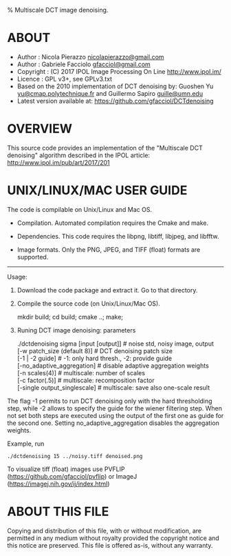 % Multiscale DCT image denoising.

# ABOUT

* Author : Nicola Pierazzo   <nicolapierazzo@gmail.com>
* Author : Gabriele Facciolo <gfacciol@gmail.com>
* Copyright : (C) 2017 IPOL Image Processing On Line http://www.ipol.im/
* Licence   : GPL v3+, see GPLv3.txt
* Based on the 2010 implementation of DCT denoising by:
  Guoshen Yu <yu@cmap.polytechnique.fr> and Guillermo Sapiro <guille@umn.edu>
* Latest version available at: https://github.com/gfacciol/DCTdenoising

# OVERVIEW

This source code provides an implementation of the "Multiscale DCT denoising"
algorithm described in the IPOL article: http://www.ipol.im/pub/art/2017/201

# UNIX/LINUX/MAC USER GUIDE

The code is compilable on Unix/Linux and Mac OS. 

- Compilation. 
Automated compilation requires the Cmake and make.

- Dependencies.
This code requires the libpng, libtiff, libjpeg, and libfftw.

- Image formats. 
Only the PNG, JPEG, and TIFF (float) formats are supported. 
 
-------------------------------------------------------------------------
Usage:
1. Download the code package and extract it. Go to that directory. 

2. Compile the source code (on Unix/Linux/Mac OS). 

    mkdir build; cd build;
    cmake ..; make;

3. Runing DCT image denoising: parameters
 
    ./dctdenoising sigma [input [output]]   # noise std, noisy image, output  
       [-w patch_size (default 8)]   # DCT denoising patch size  
       [-1 | -2 guide]               # -1: only hard thresh., -2: provide guide  
       [-no_adaptive_aggregation]    # disable adaptive aggregation weights  
       [-n scales(4)]                # multiscale: number of scales  
       [-c factor(.5)]               # multiscale: recomposition factor  
       [-single output_singlescale]  # multiscale: save also one-scale result  


The flag -1 permits to run DCT denoising only with the hard thresholding step,
while -2 allows to specify the guide for the wiener filtering step.
When not set both steps are executed using the output of the first one as guide
for the second one.
Setting no_adaptive_aggregation disables the aggregation weights.


Example, run

    ./dctdenoising 15 ../noisy.tiff denoised.png


To visualize tiff (float) images use PVFLIP (https://github.com/gfacciol/pvflip) 
or ImageJ (https://imagej.nih.gov/ij/index.html)


# ABOUT THIS FILE
Copying and distribution of this file, with or without modification,
are permitted in any medium without royalty provided the copyright
notice and this notice are preserved.  This file is offered as-is,
without any warranty.
